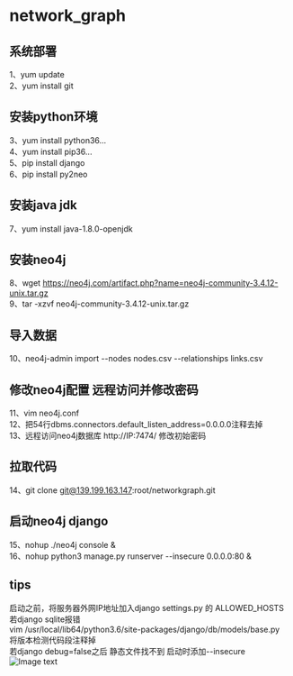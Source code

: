 # network_graph
## 系统部署
1、yum update  
2、yum install git
## 安装python环境
3、yum install python36...  
4、yum install pip36...  
5、pip install django  
6、pip install py2neo
## 安装java jdk
7、yum install java-1.8.0-openjdk
## 安装neo4j
8、wget https://neo4j.com/artifact.php?name=neo4j-community-3.4.12-unix.tar.gz  
9、tar -xzvf neo4j-community-3.4.12-unix.tar.gz
## 导入数据
10、neo4j-admin import --nodes nodes.csv --relationships links.csv
## 修改neo4j配置 远程访问并修改密码
11、vim neo4j.conf  
12、把54行dbms.connectors.default_listen_address=0.0.0.0注释去掉  
13、远程访问neo4j数据库 http://IP:7474/ 修改初始密码
## 拉取代码
14、git clone git@139.199.163.147:root/networkgraph.git
## 启动neo4j django
15、nohup ./neo4j console &  
16、nohup python3 manage.py runserver --insecure 0.0.0.0:80 & 

## tips
启动之前，将服务器外网IP地址加入django settings.py 的 ALLOWED_HOSTS  
若django sqlite报错  
vim /usr/local/lib64/python3.6/site-packages/django/db/models/base.py  
将版本检测代码段注释掉  
若django debug=false之后 静态文件找不到 启动时添加--insecure  
![Image text](https://github.com/iaboaix/NetworkGraph/blob/master/preview.jpg)

